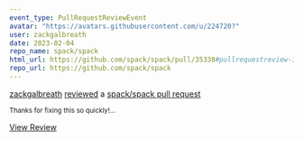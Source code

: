 ```yaml
---
event_type: PullRequestReviewEvent
avatar: "https://avatars.githubusercontent.com/u/224720?"
user: zackgalbreath
date: 2023-02-04
repo_name: spack/spack
html_url: https://github.com/spack/spack/pull/35338#pullrequestreview-1284112089
repo_url: https://github.com/spack/spack
---
```


<a href='https://github.com/zackgalbreath' target='_blank'>zackgalbreath</a> <a href='https://github.com/spack/spack/pull/35338#pullrequestreview-1284112089' target='_blank'>reviewed</a> a <a href='https://github.com/spack/spack/pull/35338' target='_blank'>spack/spack pull request</a>

<small>Thanks for fixing this so quickly!...</small>

<a href='https://github.com/spack/spack/pull/35338#pullrequestreview-1284112089' target='_blank'>View Review</a>